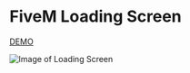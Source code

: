 # FiveM Loading Screen
[DEMO](https://sad-fermat-e296a5.netlify.app)

![Image of Loading Screen](https://i.imgur.com/pXcRIVS.png)
